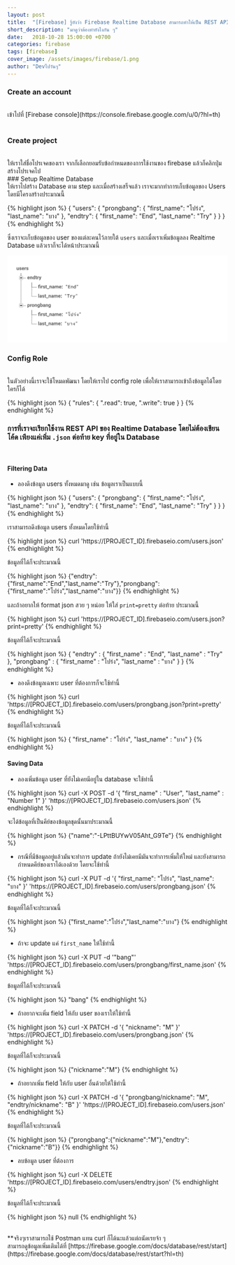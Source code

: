 ```yaml
---
layout: post
title:  "[Firebase] รู้ยังว่า Firebase Realtime Database สามารถทำให้เป็น REST API ได้โดยไม่ต้องเขียน Code"
short_description: "มาดูว่าต้องทำยังไงกัน ๆ"
date:   2018-10-28 15:00:00 +0700
categories: firebase
tags: [firebase]
cover_image: /assets/images/firebase/1.png
author: "Devไปวันๆ"
---
```


### Create an account
<br>
เข้าไปที่ [Firebase console](https://console.firebase.google.com/u/0/?hl=th)
<br><br>

### Create project
<br>
ให้เราใส่ชื่อโปรเจคของเรา จากก็เลือกยอมรับข้อกำหนดของการใช้งานของ firebase แล้วก็คลิกปุ่มสร้างโปรเจคไป

<br>
### Setup Realtime Database
<br>
ให้เราไปสร้าง Database ตาม step และเมื่อสร้างเสร็จแล้ว เราจะมากทำการเก็บข้อมูลของ Users โดยมีโครงสร้างประมาณนี้

{% highlight json %}
{
  "users": {
    "prongbang": {
      "first_name": "โปร่ง",
      "last_name": "บาง"
    },
    "endtry": {
        "first_name": "End",
        "last_name": "Try"
    }
  }
}
{% endhighlight %}

ซึ่งเราจะเก็บข้อมูลของ user ของแต่ละคนไว้ภายใต้ `users` และเมื่อเราเพิ่มข้อมูลลง Realtime Database แล้วเราก็จะได้หน้าประมาณนี้

<img src="/assets/images/firebase/2.png"/>

### Config Role
<br>
ในตัวอย่างนี้เราจะใช้โหมดพัฒนา โดยให้เราไป config role เพื่อให้เราสามารถเข้าถึงข้อมูลได้โดยใครก็ได้

{% highlight json %}
{
    "rules": {
        ".read": true,
        ".write": true
    }
}
{% endhighlight %}
<br>

### การที่เราจะเรียกใช้งาน REST API ของ Realtime Database โดยไม่ต้องเขียนโค้ด เพียงแค่เพิ่ม `.json` ต่อท้าย key ที่อยู่ใน Database 
<br>

#### Filtering Data

- ลองดึงข้อมูล users ทั้งหมดมาดู เช่น ข้อมูลเราเป็นแบบนี้

{% highlight json %}
{
    "users": {
        "prongbang": {
            "first_name": "โปร่ง",
            "last_name": "บาง"
        },
        "endtry": {
            "first_name": "End",
            "last_name": "Try"
        }
    }
}
{% endhighlight %}

เราสามารถดึงข้อมูล users ทั้งหมดโดยใช้ท่านี้

{% highlight json %}
curl 'https://[PROJECT_ID].firebaseio.com/users.json'
{% endhighlight %}

ข้อมูลที่ได้ก็จะประมาณนี้

{% highlight json %}
{"endtry":{"first_name":"End","last_name":"Try"},"prongbang":{"first_name":"โปร่ง","last_name":"บาง"}}
{% endhighlight %}

และถ้าอยากให้ format json สวย ๆ หน่อย ให้ใส่ `print=pretty` ต่อท้าย ประมาณนี้

{% highlight json %}
curl 'https://[PROJECT_ID].firebaseio.com/users.json?print=pretty'
{% endhighlight %}

ข้อมูลที่ได้ก็จะประมาณนี้

{% highlight json %}
{
  "endtry" : {
    "first_name" : "End",
    "last_name" : "Try"
  },
  "prongbang" : {
    "first_name" : "โปร่ง",
    "last_name" : "บาง"
  }
}
{% endhighlight %}

- ลองดึงข้อมูลเฉพาะ user ที่ต้องการก็จะใช้ท่านี้

{% highlight json %}
curl 'https://[PROJECT_ID].firebaseio.com/users/prongbang.json?print=pretty'
{% endhighlight %}

ข้อมูลที่ได้ก็จะประมาณนี้

{% highlight json %}
{
  "first_name" : "โปร่ง",
  "last_name" : "บาง"
}
{% endhighlight %}
<br>

#### Saving Data

- ลองเพิ่มข้อมูล user ที่ยังไม่เคยมีอยู่ใน database จะใช้ท่านี้ 

{% highlight json %}
curl -X POST -d '{
    "first_name" : "User",
    "last_name" : "Number 1"
}' 'https://[PROJECT_ID].firebaseio.com/users.json'
{% endhighlight %}

จะได้ข้อมูลที่เป็นคีย์ของข้อมูลชุดนั้นมาประมาณนี้

{% highlight json %}
{"name":"-LPttBUYwV05Aht_G9Te"}
{% endhighlight %}

- กรณีที่มีข้อมูลอยู่แล้วมันจะทำการ update ถ้ายังไม่เคยมีมันจะทำการเพิ่มให้ใหม่ และยังสามารถกำหนดคีย์ของเราได้เองด้วย โดยจะใช้ท่านี้

{% highlight json %}
curl -X PUT -d '{
    "first_name": "โปร่ง",
    "last_name": "บาง"
}' 'https://[PROJECT_ID].firebaseio.com/users/prongbang.json'
{% endhighlight %}

ข้อมูลที่ได้ก็จะประมาณนี้

{% highlight json %}
{"first_name":"โปร่ง","last_name":"บาง"}
{% endhighlight %}

- ถ้าจะ update แค่ `first_name` ให้ใช้ท่านี้ 

{% highlight json %}
curl -X PUT -d '"bang"' 'https://[PROJECT_ID].firebaseio.com/users/prongbang/first_name.json'
{% endhighlight %}

ข้อมูลที่ได้ก็จะประมาณนี้

{% highlight json %}
"bang"
{% endhighlight %}

- ถ้าอยากจะเพิ่ม field ให้กับ user ของเราให้ใช้ท่านี้

{% highlight json %}
curl -X PATCH -d '{
  "nickname": "M"
}' 'https://[PROJECT_ID].firebaseio.com/users/prongbang.json'
{% endhighlight %}

ข้อมูลที่ได้ก็จะประมาณนี้

{% highlight json %}
{"nickname":"M"}
{% endhighlight %}

- ถ้าอยากเพิ่ม field ให้กับ user อื่นด้วยให้ใช้ท่านี้

{% highlight json %}
curl -X PATCH -d '{
  "prongbang/nickname": "M",
  "endtry/nickname": "B"
}' 'https://[PROJECT_ID].firebaseio.com/users.json'
{% endhighlight %}

ข้อมูลที่ได้ก็จะประมาณนี้

{% highlight json %}
{"prongbang":{"nickname":"M"},"endtry":{"nickname":"B"}}
{% endhighlight %}

- ลบข้อมูล user ที่ต้องการ

{% highlight json %}
curl -X DELETE 'https://[PROJECT_ID].firebaseio.com/users/endtry.json'
{% endhighlight %}

ข้อมูลที่ได้ก็จะประมาณนี้

{% highlight json %}
null
{% endhighlight %}

<br>
**จริงๆเราสามารถใช้ Postman แทน curl ก็ได้นะแล้วแต่ถนัดเรยจ้า ๆ
<br>
สามารถดูข้อมูลเพิ่มเติมได้ที่ [https://firebase.google.com/docs/database/rest/start](https://firebase.google.com/docs/database/rest/start?hl=th)
<br><br>